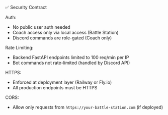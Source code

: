 ✅ Security Contract

Auth:
- No public user auth needed
- Coach access only via local access (Battle Station)
- Discord commands are role-gated (Coach only)

Rate Limiting:
- Backend FastAPI endpoints limited to 100 req/min per IP
- Bot commands not rate-limited (handled by Discord API)

HTTPS:
- Enforced at deployment layer (Railway or Fly.io)
- All production endpoints must be HTTPS

CORS:
- Allow only requests from `https://your-battle-station.com` (if deployed)
